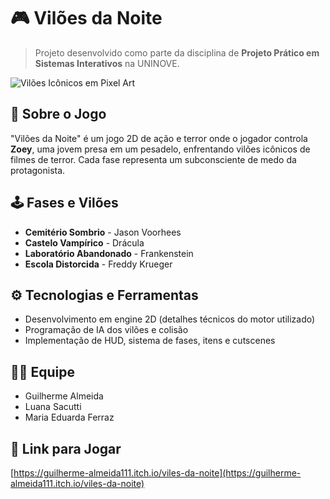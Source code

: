 # 🎮 Vilões da Noite

> Projeto desenvolvido como parte da disciplina de **Projeto Prático em Sistemas Interativos** na UNINOVE.

![Vilões Icônicos em Pixel Art](https://github.com/user-attachments/assets/bf00c8a1-77de-4830-bd0c-f5997190916e)

## 📖 Sobre o Jogo
"Vilões da Noite" é um jogo 2D de ação e terror onde o jogador controla **Zoey**, uma jovem presa em um pesadelo, enfrentando vilões icônicos de filmes de terror. Cada fase representa um subconsciente de medo da protagonista.

## 🕹️ Fases e Vilões
- **Cemitério Sombrio** - Jason Voorhees  
- **Castelo Vampírico** - Drácula  
- **Laboratório Abandonado** - Frankenstein  
- **Escola Distorcida** - Freddy Krueger

## ⚙️ Tecnologias e Ferramentas
- Desenvolvimento em engine 2D (detalhes técnicos do motor utilizado)
- Programação de IA dos vilões e colisão
- Implementação de HUD, sistema de fases, itens e cutscenes


## 👨‍💻 Equipe
- Guilherme Almeida  
- Luana Sacutti  
- Maria Eduarda Ferraz  

## 🔗 Link para Jogar
[https://guilherme-almeida111.itch.io/viles-da-noite](https://guilherme-almeida111.itch.io/viles-da-noite)
